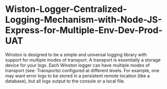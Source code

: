 # Wiston-Logger-Centralized-Logging-Mechanism-with-Node-JS-Express-for-Multiple-Env-Dev-Prod-UAT
Winston is designed to be a simple and universal logging library with support for multiple modes of transport. A transport is essentially a storage device for your logs. Each Winston logger can have multiple modes of transport (see: Transports) configured at different levels. For example, one may want error logs to be stored in a persistent remote location (like a database), but all logs output to the console or a local file.

